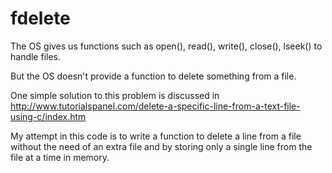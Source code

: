 # fdelete
The OS gives us functions such as open(), read(), write(), close(), lseek() to handle files.

But the OS doesn't provide a function to delete something from a file.

One simple solution to this problem is discussed in http://www.tutorialspanel.com/delete-a-specific-line-from-a-text-file-using-c/index.htm

My attempt in this code is to write a function to delete a line from a file without the need of an extra file and by storing only a single line from the file at a time in memory.
